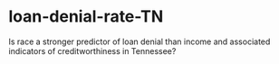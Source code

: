 # loan-denial-rate-TN
Is race a stronger predictor of loan denial than income and associated indicators of creditworthiness in Tennessee?

